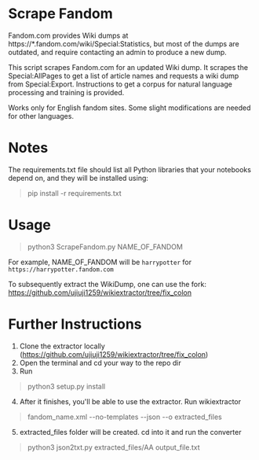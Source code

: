 # Scrape Fandom
Fandom.com provides Wiki dumps at https://*.fandom.com/wiki/Special:Statistics, but most of the dumps are outdated, and require contacting an admin to produce a new dump.

This script scrapes Fandom.com for an updated Wiki dump. It scrapes the Special:AllPages to get a list of article names and requests a wiki dump from Special:Export. Instructions to get a corpus for natural language processing and training is provided.

Works only for English fandom sites. Some slight modifications are needed for other languages.

# Notes
The requirements.txt file should list all Python libraries that your notebooks depend on, and they will be installed using:

> pip install -r requirements.txt

# Usage
> python3 ScrapeFandom.py NAME_OF_FANDOM

For example, NAME_OF_FANDOM will be `harrypotter` for `https://harrypotter.fandom.com`

To subsequently extract the WikiDump, one can use the fork: https://github.com/ujiuji1259/wikiextractor/tree/fix_colon

# Further Instructions
1. Clone the extractor locally (https://github.com/ujiuji1259/wikiextractor/tree/fix_colon)
2. Open the terminal and cd  your way to the repo dir
3. Run 
> python3 setup.py install
4. After it finishes, you'll be able to use the extractor. Run wikiextractor 
> fandom_name.xml --no-templates --json --o extracted_files
5. extracted_files folder will be created. cd into it and run the converter
> python3 json2txt.py extracted_files/AA output_file.txt 
